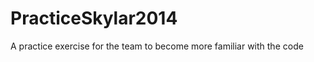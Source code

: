 PracticeSkylar2014
==================

A practice exercise for the team to become more familiar with the code
